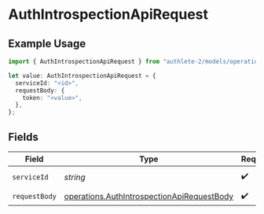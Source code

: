 # AuthIntrospectionApiRequest

## Example Usage

```typescript
import { AuthIntrospectionApiRequest } from "authlete-2/models/operations";

let value: AuthIntrospectionApiRequest = {
  serviceId: "<id>",
  requestBody: {
    token: "<value>",
  },
};
```

## Fields

| Field                                                                                                    | Type                                                                                                     | Required                                                                                                 | Description                                                                                              |
| -------------------------------------------------------------------------------------------------------- | -------------------------------------------------------------------------------------------------------- | -------------------------------------------------------------------------------------------------------- | -------------------------------------------------------------------------------------------------------- |
| `serviceId`                                                                                              | *string*                                                                                                 | :heavy_check_mark:                                                                                       | A service ID.                                                                                            |
| `requestBody`                                                                                            | [operations.AuthIntrospectionApiRequestBody](../../models/operations/authintrospectionapirequestbody.md) | :heavy_check_mark:                                                                                       | N/A                                                                                                      |